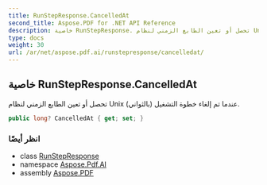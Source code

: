 ```yaml
---
title: RunStepResponse.CancelledAt
second_title: Aspose.PDF for .NET API Reference
description: خاصية RunStepResponse. تحصل أو تعين الطابع الزمني لنظام Unix بالثواني عندما تم إلغاء خطوة التشغيل
type: docs
weight: 30
url: /ar/net/aspose.pdf.ai/runstepresponse/cancelledat/
---
```

## خاصية RunStepResponse.CancelledAt

تحصل أو تعين الطابع الزمني لنظام Unix (بالثواني) عندما تم إلغاء خطوة التشغيل.

```csharp
public long? CancelledAt { get; set; }
```

### انظر أيضًا

* class [RunStepResponse](../)
* namespace [Aspose.Pdf.AI](../../../aspose.pdf.ai/)
* assembly [Aspose.PDF](../../../)